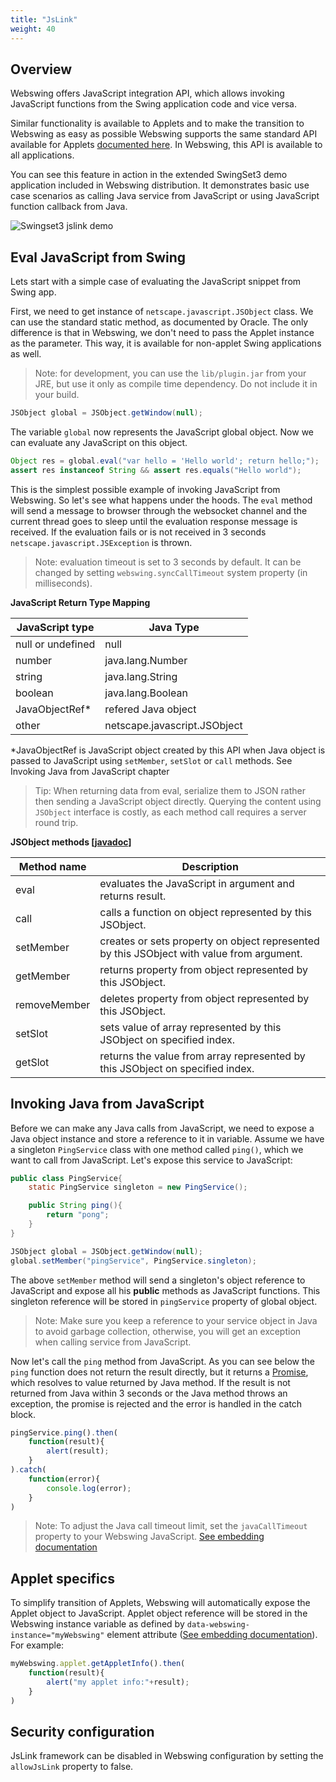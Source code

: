 ```yaml
---
title: "JsLink"
weight: 40
---
```


## Overview

Webswing offers JavaScript integration API, which allows invoking JavaScript functions from the Swing application code and vice versa.

Similar functionality is available to Applets and to make the transition to Webswing as easy as possible Webswing supports the same standard API available for Applets [documented here](https://docs.oracle.com/javase/tutorial/deployment/applet/invokingJavaScriptFromApplet.html). In Webswing, this API is available to all applications.  

You can see this feature in action in the extended SwingSet3 demo application included in Webswing distribution. It demonstrates basic use case scenarios as calling Java service from JavaScript or using JavaScript function callback from Java. 

![Swingset3 jslink demo](../img/jslinkdemo.png)

## Eval JavaScript from Swing

Lets start with a simple case of evaluating the JavaScript snippet from Swing app.

First, we need to get instance of `netscape.javascript.JSObject` class. We can use the standard static method, as documented by Oracle. The only difference is that in Webswing, we don't need to pass the Applet instance as the parameter. This way, it is available for non-applet Swing applications as well. 

>Note: for development, you can use the `lib/plugin.jar` from your JRE, but use it only as compile time dependency. Do not include it in your build. 
 
```java
JSObject global = JSObject.getWindow(null);
```

The variable `global` now represents the JavaScript global object. Now we can evaluate any JavaScript on this object. 

```java
Object res = global.eval("var hello = 'Hello world'; return hello;");
assert res instanceof String && assert res.equals("Hello world");
```

This is the simplest possible example of invoking JavaScript from Webswing. 
So let's see what happens under the hoods. The `eval` method will send a message to browser through the websocket channel and the current thread goes to sleep until the evaluation response message is received. 
If the evaluation fails or is not received in 3 seconds `netscape.javascript.JSException` is thrown. 

>Note: evaluation timeout is set to 3 seconds by default. It can be changed by setting `webswing.syncCallTimeout` system property (in milliseconds).

**JavaScript Return Type Mapping**

JavaScript  type | Java Type
-----------------|-------------
null or undefined| null
number           | java.lang.Number
string           | java.lang.String
boolean          | java.lang.Boolean
JavaObjectRef*   | refered Java object
other            | netscape.javascript.JSObject

*JavaObjectRef is JavaScript object created by this API when Java object is passed to JavaScript using `setMember`, `setSlot` or `call` methods. See Invoking Java from JavaScript chapter

>Tip: When returning data from eval, serialize them to JSON rather then sending a JavaScript object directly. Querying the content using `JSObject` interface is costly, as each method call requires a server round trip.

**JSObject methods [[javadoc]](http://www.oracle.com/webfolder/technetwork/java/plugin2/liveconnect/jsobject-javadoc/netscape/javascript/JSObject.html)**

Method name | Description
------------| -----------
eval        | evaluates the JavaScript in argument and returns result.
call        | calls a function on object represented by this JSObject.
setMember   | creates or sets property on object represented by this JSObject with value from argument.
getMember   | returns property from object represented by this JSObject.
removeMember| deletes property from object represented by this JSObject.
setSlot     | sets value of array represented by this JSObject on specified index.
getSlot     | returns the value from array represented by this JSObject on specified index.

## Invoking Java from JavaScript

Before we can make any Java calls from JavaScript, we need to expose a Java object instance and store a reference to it in variable. 
Assume we have a singleton `PingService` class with one method called `ping()`, which we want to call from JavaScript. Let's expose this service to JavaScript:

```java
public class PingService{
	static PingService singleton = new PingService();

    public String ping(){
        return "pong";
    }
}

JSObject global = JSObject.getWindow(null);
global.setMember("pingService", PingService.singleton);
```

The above `setMember` method will send a singleton's object reference to JavaScript and expose all his **public** methods as JavaScript functions. This singleton reference will be stored in `pingService` property of global object.  

>Note: Make sure you keep a reference to your service object in Java to avoid garbage collection, otherwise, you will get an exception when calling service from JavaScript. 

Now let's call the `ping` method from JavaScript. As you can see below the `ping` function does not return the result directly, but it returns a [Promise](http://www.html5rocks.com/en/tutorials/es6/promises), which resolves to value returned by Java method. If the result is not returned from Java within 3 seconds or the Java method throws an exception, the promise is rejected and the error is handled in the catch block. 

```javascript
pingService.ping().then(
    function(result){
        alert(result);
    }
).catch(
    function(error){
        console.log(error);
    }
)
```

> Note: To adjust the Java call timeout limit, set the `javaCallTimeout` property to your Webswing JavaScript. [See embedding documentation](../browser)

## Applet specifics

To simplify transition of Applets, Webswing will automatically expose the Applet object to JavaScript. Applet object reference will be stored in the Webswing instance variable as defined by `data-webswing-instance="myWebswing"` element attribute ([See embedding documentation](../browser)). For example:

```javascript
myWebswing.applet.getAppletInfo().then(
    function(result){
        alert("my applet info:"+result);
    }
)
```

## Security configuration

JsLink framework can be disabled in Webswing configuration by setting the `allowJsLink` property to false. 